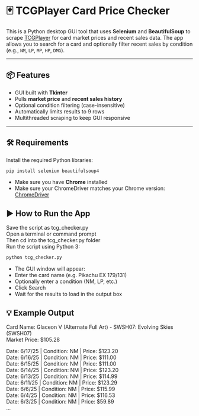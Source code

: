 # 🃏 TCGPlayer Card Price Checker

This is a Python desktop GUI tool that uses **Selenium** and **BeautifulSoup** to scrape [TCGPlayer](https://www.tcgplayer.com) for card market prices and recent sales data. The app allows you to search for a card and optionally filter recent sales by condition (e.g., `NM`, `LP`, `MP`, `HP`, `DMG`).

---

## 📦 Features

- GUI built with **Tkinter**
- Pulls **market price** and **recent sales history**
- Optional condition filtering (case-insensitive)
- Automatically limits results to 9 rows
- Multithreaded scraping to keep GUI responsive

---

## 🛠 Requirements

Install the required Python libraries:

```bash
pip install selenium beautifulsoup4
```
- Make sure you have **Chrome** installed
- Make sure your ChromeDriver matches your Chrome version: [ChromeDriver](https://sites.google.com/chromium.org/driver)

## ▶️ How to Run the App
Save the script as tcg_checker.py  
Open a terminal or command prompt  
Then cd into the tcg_checker.py folder  
Run the script using Python 3:  

```bash
python tcg_checker.py
```
- The GUI window will appear:
- Enter the card name (e.g. Pikachu EX 179/131)
- Optionally enter a condition (NM, LP, etc.)
- Click Search
- Wait for the results to load in the output box

## 💡 Example Output
Card Name: Glaceon V (Alternate Full Art) - SWSH07: Evolving Skies (SWSH07)  
Market Price: $105.28  
  
Date: 6/17/25 | Condition: NM | Price: $123.20  
Date: 6/16/25 | Condition: NM | Price: $111.00  
Date: 6/15/25 | Condition: NM | Price: $111.00  
Date: 6/14/25 | Condition: NM | Price: $123.20  
Date: 6/13/25 | Condition: NM | Price: $114.99  
Date: 6/11/25 | Condition: NM | Price: $123.29  
Date: 6/6/25 | Condition: NM | Price: $115.99  
Date: 6/4/25 | Condition: NM | Price: $116.53  
Date: 6/3/25 | Condition: NM | Price: $59.89  
...

